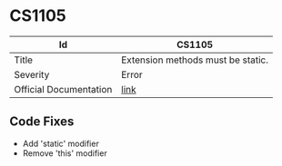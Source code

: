 # CS1105

| Id                     | CS1105                                                            |
| ---------------------- | ----------------------------------------------------------------- |
| Title                  | Extension methods must be static\.                                |
| Severity               | Error                                                             |
| Official Documentation | [link](http://docs.microsoft.com/en-us/dotnet/csharp/misc/cs1105) |

## Code Fixes

* Add 'static' modifier
* Remove 'this' modifier

